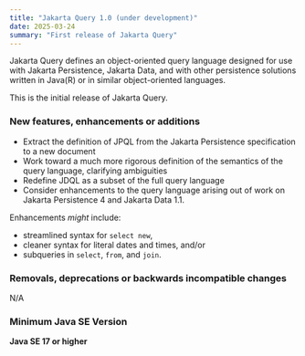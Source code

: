 ```yaml
---
title: "Jakarta Query 1.0 (under development)"
date: 2025-03-24
summary: "First release of Jakarta Query"
---
```


Jakarta Query defines an object-oriented query language designed for use with Jakarta Persistence, Jakarta Data, and with other persistence solutions written in Java(R) or in similar object-oriented languages.

This is the initial release of Jakarta Query.

### New features, enhancements or additions

* Extract the definition of JPQL from the Jakarta Persistence specification to a new document
* Work toward a much more rigorous definition of the semantics of the query language, clarifying ambiguities 
* Redefine JDQL as a subset of the full query language
* Consider enhancements to the query language arising out of work on Jakarta Persistence 4 and Jakarta Data 1.1. 

Enhancements _might_ include:

- streamlined syntax for `select new`,
- cleaner syntax for literal dates and times, and/or
- subqueries in `select`, `from`, and `join`.

### Removals, deprecations or backwards incompatible changes

N/A

### Minimum Java SE Version

**Java SE 17 or higher**
